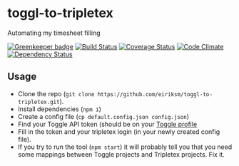 # toggl-to-tripletex

Automating my timesheet filling

[![Greenkeeper badge](https://badges.greenkeeper.io/eiriksm/toggl-to-tripletex.svg)](https://greenkeeper.io/)
[![Build Status](https://travis-ci.org/eiriksm/toggl-to-tripletex.svg?branch=master)](https://travis-ci.org/eiriksm/toggl-to-tripletex)
[![Coverage Status](https://coveralls.io/repos/eiriksm/toggl-to-tripletex/badge.svg?branch=master)](https://coveralls.io/r/eiriksm/toggl-to-tripletex?branch=master)
[![Code Climate](https://codeclimate.com/github/eiriksm/toggl-to-tripletex/badges/gpa.svg)](https://codeclimate.com/github/eiriksm/toggl-to-tripletex)
[![Dependency Status](https://david-dm.org/eiriksm/toggl-to-tripletex.svg)](https://david-dm.org/eiriksm/toggl-to-tripletex)

## Usage

- Clone the repo (`git clone https://github.com/eiriksm/toggl-to-tripletex.git`).
- Install dependencies (`npm i`)
- Create a config file (`cp default.config.json config.json`)
- Find your Toggle API token (should be on your [Toggle profile](https://toggl.com/app/profile)
- Fill in the token and your tripletex login (in your newly created config file).
- If you try to run the tool (`npm start`) it will probably tell you that you need some mappings between Toggle projects and Tripletex projects. Fix it.
